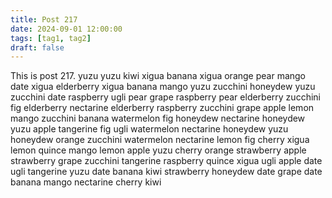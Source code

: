 ```yaml
---
title: Post 217
date: 2024-09-01 12:00:00
tags: [tag1, tag2]
draft: false
---
```

This is post 217.
yuzu
yuzu
kiwi
xigua
banana
xigua
orange
pear
mango
date
xigua
elderberry
xigua
banana
mango
yuzu
zucchini
honeydew
yuzu
zucchini
date
raspberry
ugli
pear
grape
raspberry
pear
elderberry
zucchini
fig
elderberry
nectarine
elderberry
raspberry
zucchini
grape
apple
lemon
mango
zucchini
banana
watermelon
fig
honeydew
nectarine
honeydew
yuzu
apple
tangerine
fig
ugli
watermelon
nectarine
honeydew
yuzu
honeydew
orange
zucchini
watermelon
nectarine
lemon
fig
cherry
xigua
lemon
quince
mango
lemon
apple
yuzu
cherry
orange
strawberry
apple
strawberry
grape
zucchini
tangerine
raspberry
quince
xigua
ugli
apple
date
ugli
tangerine
yuzu
date
banana
kiwi
strawberry
honeydew
date
grape
date
banana
mango
nectarine
cherry
kiwi
